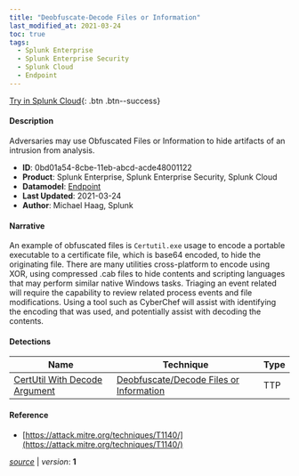 ```yaml
---
title: "Deobfuscate-Decode Files or Information"
last_modified_at: 2021-03-24
toc: true
tags:
  - Splunk Enterprise
  - Splunk Enterprise Security
  - Splunk Cloud
  - Endpoint
---
```


[Try in Splunk Cloud](#https://www.splunk.com/en_us/software/splunk-cloud-platform.html){: .btn .btn--success}

#### Description

Adversaries may use Obfuscated Files or Information to hide artifacts of an intrusion from analysis.

- **ID**: 0bd01a54-8cbe-11eb-abcd-acde48001122
- **Product**: Splunk Enterprise, Splunk Enterprise Security, Splunk Cloud
- **Datamodel**: [Endpoint](https://docs.splunk.com/Documentation/CIM/latest/User/Endpoint)
- **Last Updated**: 2021-03-24
- **Author**: Michael Haag, Splunk

#### Narrative

An example of obfuscated files is `Certutil.exe` usage to encode a portable executable to a certificate file, which is base64 encoded, to hide the originating file. There are many utilities cross-platform to encode using XOR, using compressed .cab files to hide contents and scripting languages that may perform similar native Windows tasks. Triaging an event related will require the capability to review related process events and file modifications. Using a tool such as CyberChef will assist with identifying the encoding that was used, and potentially assist with decoding the contents.

#### Detections

| Name        | Technique   | Type         |
| ----------- | ----------- |--------------|
| [CertUtil With Decode Argument](/endpoint/certutil_with_decode_argument/) | [Deobfuscate/Decode Files or Information](/tags/#deobfuscate/decode-files-or-information) | TTP |

#### Reference

* [https://attack.mitre.org/techniques/T1140/](https://attack.mitre.org/techniques/T1140/)



[*source*](https://github.com/splunk/security_content/tree/develop/stories/deobfuscate-decode_files_or_information.yml) \| *version*: **1**